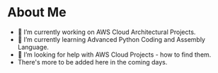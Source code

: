 # About Me

- 🔭 I’m currently working on AWS Cloud Architectural Projects.
- 🌱 I’m currently learning Advanced Python Coding and Assembly Language.
- 🤔 I’m looking for help with AWS Cloud Projects - how to find them.
- There's more to be added here in the coming days.
<!--
TO DO: add more details about me later 
Use link for reference:
https://docs.github.com/en/get-started/writing-on-github/getting-started-with-writing-and-formatting-on-github/quickstart-for-writing-on-github
-->
